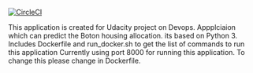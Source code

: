 [![CircleCI](https://circleci.com/gh/noahgift/udacity-devops-microservices.svg?style=svg&circle-token=644aca8c4c94ca89efb97a97d78a4025468b67cc)](https://circleci.com/gh/rajendran-k/UdacityMachineLearning)

This application is created for Udacity project on Devops.
Appplciaion which can predict the Boton housing allocation. its based on Python 3. Includes Dockerfile and run_docker.sh to get the list of commands to run this application
Currently using port 8000 for running this application. To change this please change in Dockerfile.
